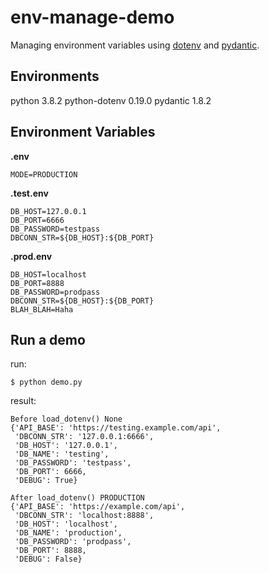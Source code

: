# env-manage-demo

Managing environment variables using [dotenv](https://github.com/theskumar/python-dotenv) and [pydantic](https://github.com/samuelcolvin/pydantic).

## Environments

python 3.8.2
python-dotenv 0.19.0
pydantic 1.8.2

## Environment Variables

**.env**

```
MODE=PRODUCTION
```

**.test.env**

```
DB_HOST=127.0.0.1
DB_PORT=6666
DB_PASSWORD=testpass
DBCONN_STR=${DB_HOST}:${DB_PORT}
```

**.prod.env**

```
DB_HOST=localhost
DB_PORT=8888
DB_PASSWORD=prodpass
DBCONN_STR=${DB_HOST}:${DB_PORT}
BLAH_BLAH=Haha
```

## Run a demo

run:

```
$ python demo.py
```

result:

```
Before load_dotenv() None
{'API_BASE': 'https://testing.example.com/api',
 'DBCONN_STR': '127.0.0.1:6666',
 'DB_HOST': '127.0.0.1',
 'DB_NAME': 'testing',
 'DB_PASSWORD': 'testpass',
 'DB_PORT': 6666,
 'DEBUG': True}

After load_dotenv() PRODUCTION
{'API_BASE': 'https://example.com/api',
 'DBCONN_STR': 'localhost:8888',
 'DB_HOST': 'localhost',
 'DB_NAME': 'production',
 'DB_PASSWORD': 'prodpass',
 'DB_PORT': 8888,
 'DEBUG': False}
```
